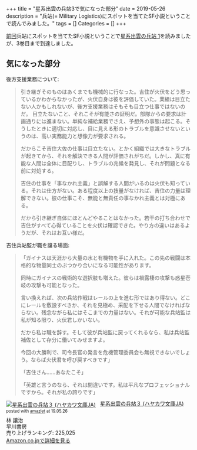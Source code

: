 +++
title = "星系出雲の兵站3で気になった部分"
date = 2019-05-26
description = "兵站(= Military Logistics)にスポットを当てたSF小説ということで読んでみました。"
tags = []
Categories = []
+++

[前回](https://blog.kazu634.com/quotes/2019/04/17/2019-04-17_seikei-izumono-logistics-01/)兵站にスポットを当てたSF小説ということで[星系出雲の兵站 1](https://www.amazon.co.jp/exec/obidos/ASIN/4150313407/simsnes-22/ref=nosim/)を読みましたが、3巻目まで到達しました。

## 気になった部分
後方支援業務について:

> 引き継ぎそのものはあくまでも機械的に行なった。吉住が火伏をどう思っているかわからなかったが、火伏自身は彼を評価していた。業績は目立たない人かもしれないが、後方支援業務はそもそも目立つ仕事ではないのだ。
目立たないこと、それこそが有能さの証明だ。部隊からの要求は計画通りには進まない。単純な補給業務でさえ、予想外の事態は起こる。そうしたときに適切に対応し、目に見える形のトラブルを意識させないというのは、高い実務能力と想像力が要求される。
>
> だからこそ吉住大佐の仕事は目立たない。とかく組織では大きなトラブルが起きてから、それを解決できる人間が評価されがちだ。しかし、真に有能な人間は全体に目配りし、トラブルの兆候を発見し、それが問題となる前に対処する。
>
> 吉住の仕事を「事なかれ主義」と誤解する人間がいるのは火伏も知っている。それは仕方がない。ある程度以上の技量がなければ、吉住の力量は理解できない。彼の仕事こそ、無能と無責任の事なかれ主義とは対極にある。
>
> だから引き継ぎ自体にほとんどやることはなかった。若干の打ち合わせで吉住がすべて心得ていることを火伏は確認できた。やり方の違いはあるようだが、それはお互い様だ。

吉住兵站監が職を譲る場面:

> 「ガイナスは天涯から大量の水と有機物を手に入れた。この先の戦闘は本格的な物量同士のぶつかり合いになる可能性があります。
>
> 同時にガイナスの戦術的な選択肢も増えた。彼らは禍露棲の攻撃も惑星壱岐の攻撃も可能となった。
>
> 言い換えれば、次の兵站作戦はレールの上を進む形ではあり得ない。どこにレールを敷設すべきか、それを見極め、采配を下せる人間でなければならない。残念ながら私にはそこまでの力量はない。それが可能な兵站監は私が知る限り、火伏君しかいない。
>
> だから私は職を辞す。そして彼が兵站監に戻ってくれるなら、私は兵站監補佐として存分に働いてみせますよ。
>
> 今回の大勝利で、司令長官の発言を危機管理委員会も無視できないでしょう。ならば火伏君を呼び戻すべきです」
>
> 「吉住さん……あなたこそ」
>
> 「英雄と言うのなら、それは間違いです。私は平凡なプロフェッショナルですから。それが私の誇りです」

<div class="amazlet-box" style="margin-bottom:0px;"><div class="amazlet-image" style="float:left;margin:0px 12px 1px 0px;"><a href="https://www.amazon.co.jp/exec/obidos/ASIN/415031358X/simsnes-22/ref=nosim/" name="amazletlink" target="_blank"><img src="https://images-fe.ssl-images-amazon.com/images/I/511hWFA17mL._SL160_.jpg" alt="星系出雲の兵站３ (ハヤカワ文庫JA)" style="border: none;" /></a></div><div class="amazlet-info" style="line-height:120%; margin-bottom: 10px"><div class="amazlet-name" style="margin-bottom:10px;line-height:120%"><a href="https://www.amazon.co.jp/exec/obidos/ASIN/415031358X/simsnes-22/ref=nosim/" name="amazletlink" target="_blank">星系出雲の兵站３ (ハヤカワ文庫JA)</a><div class="amazlet-powered-date" style="font-size:80%;margin-top:5px;line-height:120%">posted with <a href="http://www.amazlet.com/" title="amazlet" target="_blank">amazlet</a> at 19.05.26</div></div><div class="amazlet-detail">林 譲治 <br />早川書房 <br />売り上げランキング: 225,025<br /></div><div class="amazlet-sub-info" style="float: left;"><div class="amazlet-link" style="margin-top: 5px"><a href="https://www.amazon.co.jp/exec/obidos/ASIN/415031358X/simsnes-22/ref=nosim/" name="amazletlink" target="_blank">Amazon.co.jpで詳細を見る</a></div></div></div><div class="amazlet-footer" style="clear: left"></div></div>

